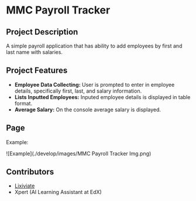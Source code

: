 # MMC Payroll Tracker

## Project Description

A simple payroll application that has ability to add employees by first and last name with salaries. 

## Project Features

- **Employee Data Collecting:** User is prompted to enter in employee details, specifically first, last, and salary information. 
- **Lists Inputted Employees:** Inputed employee details is displayed in table format. 
- **Average Salary:** On the console average salary is displayed. 

## Page

Example:

![Example](./develop/images/MMC Payroll Tracker Img.png)

## Contributors

- [Lixiviate](https://github.com/Lixiviate)
- Xpert (AI Learning Assistant at EdX)
